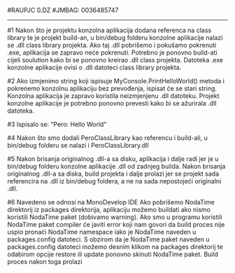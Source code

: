 #RAUPJC 0.DZ
#JMBAG: 0036485747
<hr>
#1
Nakon što je projektu konzolna aplikacija dodana referenca na class library te je projekt build-an, u bin/debug folderu konzolne aplikacije nalazi se .dll class library projekta.
Ako taj .dll pobrišemo i pokušamo pokrenuti .exe, aplikacija se zapravo neće pokrenuti. Potrebno je ponovno build-ati cijeli soulution kako bi se ponovno kreirao .dll class projekta. Datoteka .exe konzolne aplikacije ovisi o .dll datoteci class library projekta.

#2
Ako izmjenimo string koji ispisuje MyConsole.PrintHelloWorld() metoda i pokrenemo konzolnu aplikaciju bez prevođenja, ispisat će se stari string.
Konzolna aplikacija je zapravo koristila neizmjenjenu .dll datoteku. Projekt konzolne aplikacije je potrebno ponovno prevesti kako bi se ažurirala .dll datoteka.

#3
Ispisalo se: "Pero: Hello World"

#4
Nakon što smo dodali PeroClassLibrary kao referencu i build-ali, u bin/debug folderu se nalazi i PeroClassLibrary.dll

#5
Nakon brisanja originalnog .dll-a sa disku, aplikacija i dalje radi jer je u bin/debug folderu konzolne aplikacije .dll od zadnjeg builda.
Nakon brisanja originalnog .dll-a sa diska, build projekta i dalje prolazi jer se projekt sada referencira na .dll iz bin/debug foldera, a ne na sada nepostojeći originalni .dll.

#6
Navedeno se odnosi na MonoDevelop IDE
Ako pobrišemo NodaTime direktorij iz packages direktorija, aplikaciju možemo buildati ako nismo koristili NodaTime paket (dobivamo warning). Ako smo u programu koristili NodaTime paket compiler će javiti error koji nam govori da build proces nije uspio pronaći NodaTime namespace iako je NodaTime naveden u packages.config datoteci. S obzirom da je NodaTime paket naveden u packages.config datoteci možemo desnim klikom na packages direktorij te odabirom opcije restore ili update ponovno skinuti NodaTime paket. Build proces nakon toga prolazi